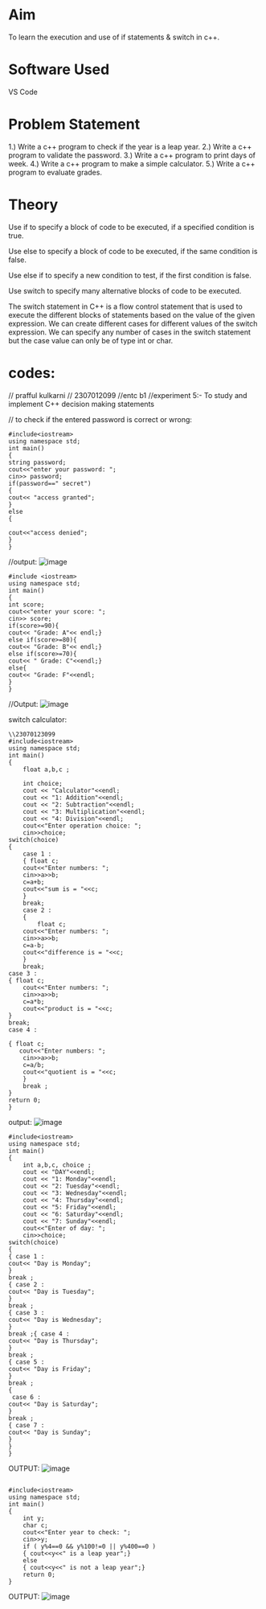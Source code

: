 # Aim
To learn the execution and use of if statements & switch in c++.

# Software Used
VS Code

# Problem Statement
1.) Write a c++ program to check if the year is a leap year. 
2.) Write a c++ program to validate the password.
3.) Write a c++ program to print days of week.
4.) Write a c++ program to make a simple calculator.
5.) Write a c++ program to evaluate grades.

# Theory
Use if to specify a block of code to be executed, if a specified condition is true.

Use else to specify a block of code to be executed, if the same condition is false.

Use else if to specify a new condition to test, if the first condition is false.

Use switch to specify many alternative blocks of code to be executed.

The switch statement in C++ is a flow control statement that is used to execute the different blocks of statements based on the value of the given expression.
We can create different cases for different values of the switch expression. 
We can specify any number of cases in the switch statement but the case value can only be of type int or char.

# codes:
// prafful kulkarni
// 2307012099
//entc b1
//experiment 5:- To study and implement C++ decision making statements

// to check if the entered password is correct or wrong:
~~~
#include<iostream>
using namespace std;
int main()
{
string password;
cout<<"enter your password: ";
cin>> password;
if(password==" secret")
{
cout<< "access granted";
}
else
{

cout<<"access denied";
}
}
~~~
//output:
![image](https://github.com/user-attachments/assets/b2b3004e-d212-411f-a4d5-fc9d8ac98742)


~~~// program to ceck the grade:
#include <iostream>
using namespace std;
int main()
{
int score;
cout<<"enter your score: ";
cin>> score;
if(score>=90){
cout<< "Grade: A"<< endl;}
else if(score>=80){
cout<< "Grade: B"<< endl;}
else if(score>=70){
cout<< " Grade: C"<<endl;}
else{
cout<< "Grade: F"<<endl;
}
}
~~~

//Output:
![image](https://github.com/user-attachments/assets/cea1578c-6204-4c96-bae0-e566b0c7f51b)


switch calculator:

~~~\\Prafful kulkarni
\\23070123099
#include<iostream>
using namespace std;
int main()
{
    float a,b,c ;

    int choice;
    cout << "Calculator"<<endl;
    cout << "1: Addition"<<endl;
    cout << "2: Subtraction"<<endl;
    cout << "3: Multiplication"<<endl;
    cout << "4: Division"<<endl;
    cout<<"Enter operation choice: ";
    cin>>choice;
switch(choice)
{
    case 1 :
    { float c;
    cout<<"Enter numbers: ";
    cin>>a>>b;
    c=a+b;
    cout<<"sum is = "<<c;
    } 
    break;
    case 2 :
    {
        float c;
    cout<<"Enter numbers: ";
    cin>>a>>b;
    c=a-b;
    cout<<"difference is = "<<c;
    }
    break;
case 3 :
{ float c;
    cout<<"Enter numbers: ";
    cin>>a>>b;
    c=a*b;
    cout<<"product is = "<<c;
}
break;
case 4 :

{ float c;
   cout<<"Enter numbers: ";
    cin>>a>>b;
    c=a/b;
    cout<<"quotient is = "<<c;
    }
    break ;
}
return 0;
}
~~~
output:
 ![image](https://github.com/user-attachments/assets/81e7744a-d92d-465b-ba86-bc80f0799487)


~~~ week program:
#include<iostream>
using namespace std;
int main()
{
    int a,b,c, choice ;
    cout << "DAY"<<endl;
    cout << "1: Monday"<<endl;
    cout << "2: Tuesday"<<endl;
    cout << "3: Wednesday"<<endl;
    cout << "4: Thursday"<<endl;
    cout << "5: Friday"<<endl;
    cout << "6: Saturday"<<endl;
    cout << "7: Sunday"<<endl;
    cout<<"Enter of day: ";
    cin>>choice;
switch(choice)
{
{ case 1 :
cout<< "Day is Monday";
}
break ;
{ case 2 :
cout<< "Day is Tuesday";
}
break ;
{ case 3 :
cout<< "Day is Wednesday";
}
break ;{ case 4 :
cout<< "Day is Thursday";
}
break ;
{ case 5 :
cout<< "Day is Friday";
}
break ;
{
 case 6 :
cout<< "Day is Saturday";
}
break ;
{ case 7 :
cout<< "Day is Sunday";
}
}
}
~~~

OUTPUT:
![image](https://github.com/user-attachments/assets/e4994927-ff93-4417-8982-c9b032e2a572)


~~~LEAP YEAR PROGRAM:

#include<iostream>
using namespace std;
int main()
{
    int y;
    char c;
    cout<<"Enter year to check: ";
    cin>>y;
    if ( y%4==0 && y%100!=0 || y%400==0 )
    { cout<<y<<" is a leap year";}
    else
    { cout<<y<<" is not a leap year";}
    return 0;
}
~~~
OUTPUT:
![image](https://github.com/user-attachments/assets/f04d5965-48ae-41cc-b6f7-83f57d3232a4)

